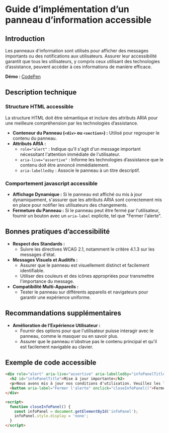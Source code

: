 # Guide d’implémentation d’un panneau d’information accessible

## Introduction

Les panneaux d'information sont utilisés pour afficher des messages importants ou des notifications aux utilisateurs. Assurer leur accessibilité garantit que tous les utilisateurs, y compris ceux utilisant des technologies d’assistance, peuvent accéder à ces informations de manière efficace.

**Démo :** [CodePen](https://codepen.io/numera11y/pen/NPKYMwm)

## Description technique

### Structure HTML accessible

La structure HTML doit être sémantique et inclure des attributs ARIA pour une meilleure compréhension par les technologies d’assistance.

- **Conteneur du Panneau (`<div>` ou `<section>`) :** Utilisé pour regrouper le contenu du panneau.
- **Attributs ARIA :**
  - `role="alert"` : Indique qu'il s'agit d'un message important nécessitant l'attention immédiate de l'utilisateur.
  - `aria-live="assertive"` : Informe les technologies d’assistance que le contenu doit être annoncé immédiatement.
  - `aria-labelledby` : Associe le panneau à un titre descriptif.

### Comportement javascript accessible

- **Affichage Dynamique :** Si le panneau est affiché ou mis à jour dynamiquement, s'assurer que les attributs ARIA sont correctement mis en place pour notifier les utilisateurs des changements.
- **Fermeture du Panneau :** Si le panneau peut être fermé par l'utilisateur, fournir un bouton avec un `aria-label` explicite, tel que "Fermer l'alerte".

## Bonnes pratiques d’accessibilité

- **Respect des Standards :**
  - Suivre les directives WCAG 2.1, notamment le critère 4.1.3 sur les messages d'état.
- **Messages Visuels et Auditifs :**
  - Assurer que le panneau est visuellement distinct et facilement identifiable.
  - Utiliser des couleurs et des icônes appropriées pour transmettre l'importance du message.
- **Compatibilité Multi-Appareils :**
  - Tester le panneau sur différents appareils et navigateurs pour garantir une expérience uniforme.

## Recommandations supplémentaires

- **Amélioration de l’Expérience Utilisateur :**
  - Fournir des options pour que l'utilisateur puisse interagir avec le panneau, comme le masquer ou en savoir plus.
  - Assurer que le panneau n'obstrue pas le contenu principal et qu'il est facilement navigable au clavier.

## Exemple de code accessible

```html
<div role="alert" aria-live="assertive" aria-labelledby="infoPanelTitle" id="infoPanel">
  <h2 id="infoPanelTitle">Mise à jour importante</h2>
  <p>Nous avons mis à jour nos conditions d'utilisation. Veuillez les lire attentivement.</p>
  <button aria-label="Fermer l'alerte" onclick="closeInfoPanel()">Fermer</button>
</div>

<script>
  function closeInfoPanel() {
    const infoPanel = document.getElementById('infoPanel');
    infoPanel.style.display = 'none';
  }
</script>
```
